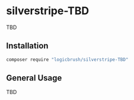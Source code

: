 # silverstripe-TBD

TBD

## Installation

```sh
composer require "logicbrush/silverstripe-TBD"
```

## General Usage

TBD
